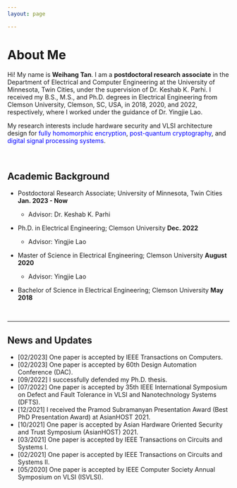 ```yaml
---
layout: page

---
```


# About Me



Hi! My name is **Weihang Tan**. I am a **postdoctoral research associate** in the Department of Electrical and Computer Engineering at the University of Minnesota, Twin Cities, under the supervision of Dr. Keshab K. Parhi. I received my B.S., M.S., and Ph.D. degrees in Electrical Engineering from Clemson University, Clemson, SC, USA, in 2018, 2020, and 2022, respectively, where I worked under the guidance of Dr. Yingjie Lao. 

My research interests include hardware security and VLSI architecture design for <font color=Blue>fully homomorphic encryption</font>,  <font color=Blue>post-quantum cryptography</font>, and <font color=Blue>digital signal processing systems</font>. 

<br>

## Academic Background

- Postdoctoral Research Associate;                        University of Minnesota, Twin Cities                                                **Jan. 2023 - Now**
  -  Advisor: Dr. Keshab K. Parhi

- Ph.D. in Electrical Engineering;                              Clemson University                                                                             **Dec. 2022**  
  - Advisor: Yingjie Lao

- Master of Science in Electrical Engineering;        Clemson University                                                                             **August 2020**  
  - Advisor: Yingjie Lao

- Bachelor of Science in Electrical Engineering;     Clemson University                                                                             **May 2018**




<br>

---

## News and Updates

- [02/2023] One paper is accepted by IEEE Transactions on Computers.
- [02/2023] One paper is accepted by 60th Design Automation Conference (DAC).
- [09/2022] I successfully defended my Ph.D. thesis.
- [07/2022] One paper is accepted by 35th IEEE International Symposium on Defect and Fault Tolerance in VLSI and Nanotechnology Systems (DFTS).
- [12/2021] I received the Pramod Subramanyan Presentation Award (Best PhD Presentation Award) at AsianHOST 2021.
- [10/2021] One paper is accepted by Asian Hardware Oriented Security and Trust Symposium (AsianHOST) 2021.
- [03/2021] One paper is accepted by IEEE Transactions on Circuits and Systems I.
- [02/2021] One paper is accepted by IEEE Transactions on Circuits and Systems II.
- [05/2020] One paper is accepted by IEEE Computer Society Annual Symposium on VLSI (ISVLSI).

<br>
